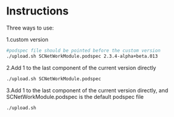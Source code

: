# Instructions

Three ways to use:

1.custom version

```bash
#podspec file should be pointed before the custom version
./upload.sh SCNetWorkModule.podspec 2.3.4-alpha+beta.013
```

2.Add 1 to the last component of the current version directly

```bash
./upload.sh SCNetWorkModule.podspec
```

3.Add 1 to the last component of the current version directly, and SCNetWorkModule.podspec is the default podspec file

```bash
./upload.sh
```
